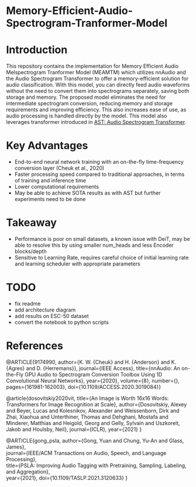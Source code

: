 # Memory-Efficient-Audio-Spectrogram-Tranformer-Model


# Introduction
This repository contains the implementation for Memory Efficient Audio Melspectrogram Tranformer Model (MEAMTM) which utilizes nnAudio and the Audio Spectrogram Transformer to offer a memory-efficient solution for audio classification. With this model, you can directly feed audio waveforms without the need to convert them into spectrograms separately, saving both storage and memory. The proposed model eliminates the need for intermediate spectrogram conversion, reducing memory and storage requirements and improving efficiency. This also increases ease of use, as audio processing is handled directly by the model. This model also leverages transformer introduced in [AST: Audio Spectrogram Transformer](https://arxiv.org/abs/2104.01778).

# Key Advantages
* End-to-end neural network training with an on-the-fly time-frequency conversion layer (Cheuk et al., 2020)
* Faster processing speed compared to traditional approaches, in terms of training and inference time
* Lower computational requirements
* May be able to achieve SOTA results as with AST but further experiments need to be done

# Takeaway
* Performance is poor on small datasets, a known issue with DeiT, may be able to resolve this by using smaller num_heads and less Encoder blocks/depth
* Sensitive to Learning Rate, requires careful choice of initial learning rate and learning scheduler with appropriate parameters

# TODO
* fix readme
* add architecture diagram
* add results on ESC-50 dataset
* convert the notebook to python scripts

# References

@ARTICLE{9174990, author={K. W. {Cheuk} and H. {Anderson} and K. {Agres} and D. {Herremans}}, journal={IEEE Access}, title={nnAudio: An on-the-Fly GPU Audio to Spectrogram Conversion Toolbox Using 1D Convolutional Neural Networks}, year={2020}, volume={8}, number={}, pages={161981-162003}, doi={10.1109/ACCESS.2020.3019084}}

@article{dosovitskiy2020vit,
  title={An Image is Worth 16x16 Words: Transformers for Image Recognition at Scale},
  author={Dosovitskiy, Alexey and Beyer, Lucas and Kolesnikov, Alexander and Weissenborn, Dirk and Zhai, Xiaohua and Unterthiner, Thomas and  Dehghani, Mostafa and Minderer, Matthias and Heigold, Georg and Gelly, Sylvain and Uszkoreit, Jakob and Houlsby, Neil},
  journal={ICLR},
  year={2021}
}

@ARTICLE{gong_psla, 
    author={Gong, Yuan and Chung, Yu-An and Glass, James},  
    journal={IEEE/ACM Transactions on Audio, Speech, and Language Processing},   
    title={PSLA: Improving Audio Tagging with Pretraining, Sampling, Labeling, and Aggregation},   
    year={2021}, 
    doi={10.1109/TASLP.2021.3120633}
}
